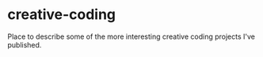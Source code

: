 # creative-coding
Place to describe some of the more interesting creative coding projects I've published.
